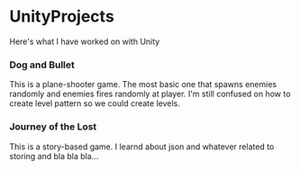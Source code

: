 # UnityProjects
Here's what I have worked on with Unity

### Dog and Bullet
This is a plane-shooter game. The most basic one that spawns enemies randomly and enemies fires randomly at player.
I'm still confused on how to create level pattern so we could create levels.

### Journey of the Lost
This is a story-based game. I learnd about json and whatever related to storing and bla bla bla...
